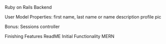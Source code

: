 Ruby on Rails Backend

User Model
Properties: 
first name, last name or name
description
profile pic

Bonus: Sessions controller


Finishing Features
ReadME
Initial Functionality
MERN